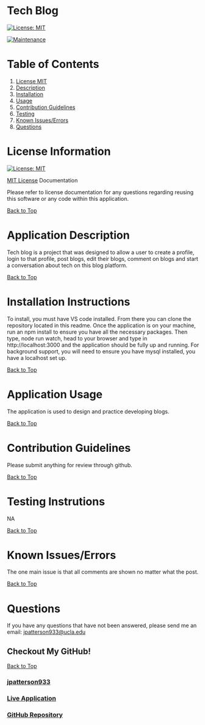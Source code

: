 # Tech Blog

[![License: MIT](https://img.shields.io/badge/License-MIT-yellow.svg)](https://opensource.org/licenses/MIT)

[![Maintenance](https://img.shields.io/badge/Maintained%3F-no-red.svg)](https://bitbucket.org/lbesson/ansi-colors)

# Table of Contents
1. [License MIT](#license-information)
2. [Description](#application-description)
3. [Installation](#installation-instructions)
4. [Usage](#application-usage)
5. [Contribution Guidelines](#contribution-guidelines)
6. [Testing](#testing-instrutions)
7. [Known Issues/Errors](#known-issues/errors)
8. [Questions](#questions)

# License Information

[![License: MIT](https://img.shields.io/badge/License-MIT-yellow.svg)](https://opensource.org/licenses/MIT)

[MIT License](https://www.mit.edu/~amini/LICENSE.md) Documentation

Please refer to license documentation for any questions regarding reusing 
this software or any code within this application.

[Back to Top](#table-of-contents)

# Application Description

Tech blog is a project that was designed to allow a user to create a profile, login to that profile, post blogs, edit their blogs, comment on blogs and start a conversation about tech on this blog platform.

[Back to Top](#table-of-contents)

# Installation Instructions

To install, you must have VS code installed. From there you can clone the repository located in this readme. Once the application is on your machine, run an npm install to ensure you have all the necessary packages. Then type, node run watch, head to your browser and type in http://localhost:3000 and the application should be fully up and running. For background support, you will need to ensure you have mysql installed, you have a localhost set up.

[Back to Top](#table-of-contents)

# Application Usage

The application is used to design and practice developing blogs.

[Back to Top](#table-of-contents)

# Contribution Guidelines

Please submit anything for review through github.

[Back to Top](#table-of-contents)

# Testing Instrutions

NA

[Back to Top](#table-of-contents)

# Known Issues/Errors

The one main issue is that all comments are shown no matter what the post.

[Back to Top](#table-of-contents)

# Questions

If you have any questions that have not been answered, please send me an email: jpatterson933@ucla.edu

## Checkout My GitHub!

[Back to Top](#table-of-contents)

### [jpatterson933](https://github.com/jpatterson933)
### [Live Application](https://fast-lowlands-84430.herokuapp.com/)
### [GitHub Repository](https://github.com/jpatterson933/tech-blog-version-1.0)